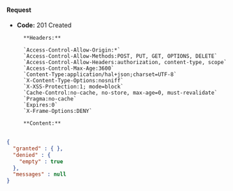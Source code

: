 #### Request

* **Code:** 201 Created

        **Headers:**

        `Access-Control-Allow-Origin:*`
        `Access-Control-Allow-Methods:POST, PUT, GET, OPTIONS, DELETE`
        `Access-Control-Allow-Headers:authorization, content-type, scope`
        `Access-Control-Max-Age:3600`
        `Content-Type:application/hal+json;charset=UTF-8`
        `X-Content-Type-Options:nosniff`
        `X-XSS-Protection:1; mode=block`
        `Cache-Control:no-cache, no-store, max-age=0, must-revalidate`
        `Pragma:no-cache`
        `Expires:0`
        `X-Frame-Options:DENY`

        **Content:**

```json
    
{
  "granted" : { },
  "denied" : {
    "empty" : true
  },
  "messages" : null
}
```
